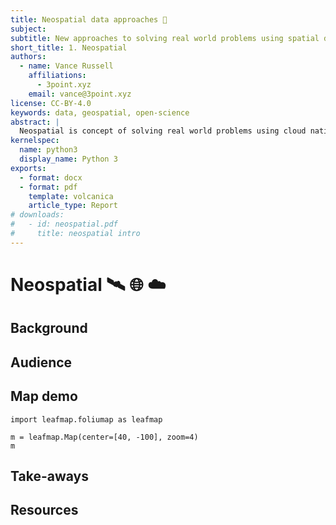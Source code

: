 ```yaml
---
title: Neospatial data approaches 🧙
subject: 
subtitle: New approaches to solving real world problems using spatial data
short_title: 1. Neospatial
authors:
  - name: Vance Russell
    affiliations:
      - 3point.xyz
    email: vance@3point.xyz
license: CC-BY-4.0
keywords: data, geospatial, open-science
abstract: |
  Neospatial is concept of solving real world problems using cloud native geospatial workflows and open source software.
kernelspec:
  name: python3
  display_name: Python 3
exports:
  - format: docx
  - format: pdf
    template: volcanica
    article_type: Report
# downloads:
#   - id: neospatial.pdf
#     title: neospatial intro   
---
```


# Neospatial 🛰️ 🌐 ☁️

## Background

## Audience

## Map demo

```{code-cell} python
import leafmap.foliumap as leafmap

m = leafmap.Map(center=[40, -100], zoom=4)
m
```

## Take-aways


## Resources
